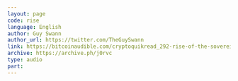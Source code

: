 ```yaml
---
layout: page
code: rise
language: English
author: Guy Swann
author_url: https://twitter.com/TheGuySwann
link: https://bitcoinaudible.com/cryptoquikread_292-rise-of-the-sovereign-individual/
archive: https://archive.ph/j0rvc
type: audio
part: 
---
```

